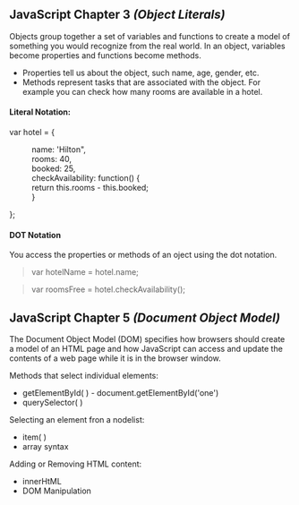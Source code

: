 ## JavaScript Chapter 3 *(Object Literals)*

Objects group together a set of variables and functions to create a model of something you would recognize from the real world. In an object, variables become properties and functions become methods. 
- Properties tell us about the object, such name, age, gender, etc. 
- Methods represent tasks that are associated with the object. For example you can check how many rooms are available in a hotel. 

#### Literal Notation:
var hotel = {
    <dd>name: 'Hilton", <br>
    rooms: 40, <br>
    booked: 25, <br>
    checkAvailability: function() { <br>
      return this.rooms - this.booked; <br>
    } 
  <dt>};



#### DOT Notation
You access the properties or methods of an oject using the dot notation. 
> var hotelName = hotel.name;

> var roomsFree = hotel.checkAvailability();



## JavaScript Chapter 5 *(Document Object Model)*

The Document Object Model (DOM) specifies how browsers should create a model of an HTML page and how JavaScript can access and update the contents of a web page while it is in the browser window.

Methods that select individual elements:
- getElementById( ) - document.getElementById('one')
- querySelector( )

Selecting an element fron a nodelist:
- item( ) 
- array syntax

Adding or Removing HTML content:
- innerHtML
- DOM Manipulation


